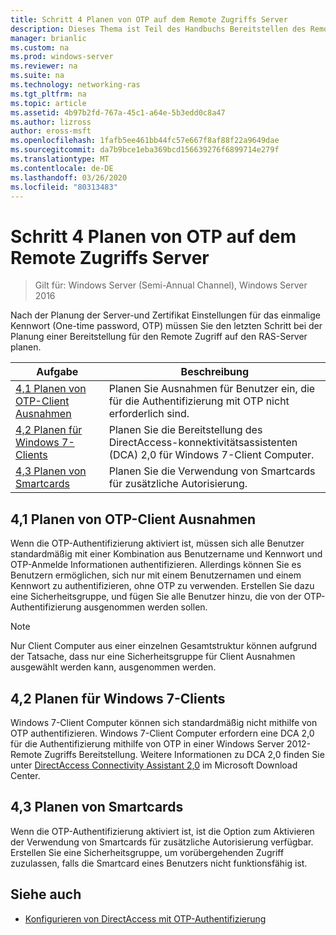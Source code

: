 ```yaml
---
title: Schritt 4 Planen von OTP auf dem Remote Zugriffs Server
description: Dieses Thema ist Teil des Handbuchs Bereitstellen des Remote Zugriffs mit OTP-Authentifizierung in Windows Server 2016.
manager: brianlic
ms.custom: na
ms.prod: windows-server
ms.reviewer: na
ms.suite: na
ms.technology: networking-ras
ms.tgt_pltfrm: na
ms.topic: article
ms.assetid: 4b97b2fd-767a-45c1-a64e-5b3edd0c8a47
ms.author: lizross
author: eross-msft
ms.openlocfilehash: 1fafb5ee461bb44fc57e667f8af88f22a9649dae
ms.sourcegitcommit: da7b9bce1eba369bcd156639276f6899714e279f
ms.translationtype: MT
ms.contentlocale: de-DE
ms.lasthandoff: 03/26/2020
ms.locfileid: "80313483"
---
```

# <a name="step-4-plan-for-otp-on-the-remote-access-server"></a>Schritt 4 Planen von OTP auf dem Remote Zugriffs Server

>Gilt für: Windows Server (Semi-Annual Channel), Windows Server 2016

Nach der Planung der Server-und Zertifikat Einstellungen für das einmalige Kennwort (One-time password, OTP) müssen Sie den letzten Schritt bei der Planung einer Bereitstellung für den Remote Zugriff auf den RAS-Server planen.  
  
|Aufgabe|Beschreibung|  
|----|--------|  
|[4,1 Planen von OTP-Client Ausnahmen](#bkmk_4_1_Exemptions)|Planen Sie Ausnahmen für Benutzer ein, die für die Authentifizierung mit OTP nicht erforderlich sind.|  
|[4,2 Planen für Windows 7-Clients](#bkmk_4_2_Win7)|Planen Sie die Bereitstellung des DirectAccess-konnektivitätsassistenten (DCA) 2,0 für Windows 7-Client Computer.|  
|[4,3 Planen von Smartcards](#BKMK_smartcard)|Planen Sie die Verwendung von Smartcards für zusätzliche Autorisierung.|  
  
## <a name="41-plan-for-otp-client-exemptions"></a><a name="bkmk_4_1_Exemptions"></a>4,1 Planen von OTP-Client Ausnahmen  
Wenn die OTP-Authentifizierung aktiviert ist, müssen sich alle Benutzer standardmäßig mit einer Kombination aus Benutzername und Kennwort und OTP-Anmelde Informationen authentifizieren. Allerdings können Sie es Benutzern ermöglichen, sich nur mit einem Benutzernamen und einem Kennwort zu authentifizieren, ohne OTP zu verwenden. Erstellen Sie dazu eine Sicherheitsgruppe, und fügen Sie alle Benutzer hinzu, die von der OTP-Authentifizierung ausgenommen werden sollen.  
  
> [!NOTE]  
> Nur Client Computer aus einer einzelnen Gesamtstruktur können aufgrund der Tatsache, dass nur eine Sicherheitsgruppe für Client Ausnahmen ausgewählt werden kann, ausgenommen werden.  
  
## <a name="42-plan-for-windows-7-clients"></a><a name="bkmk_4_2_Win7"></a>4,2 Planen für Windows 7-Clients  
Windows 7-Client Computer können sich standardmäßig nicht mithilfe von OTP authentifizieren.  Windows 7-Client Computer erfordern eine DCA 2,0 für die Authentifizierung mithilfe von OTP in einer Windows Server 2012-Remote Zugriffs Bereitstellung. Weitere Informationen zu DCA 2,0 finden Sie unter [DirectAccess Connectivity Assistant 2,0](https://go.microsoft.com/fwlink/?LinkId=253699) im Microsoft Download Center.  
  
## <a name="43-plan-for-smart-cards"></a><a name="BKMK_smartcard"></a>4,3 Planen von Smartcards  
Wenn die OTP-Authentifizierung aktiviert ist, ist die Option zum Aktivieren der Verwendung von Smartcards für zusätzliche Autorisierung verfügbar. Erstellen Sie eine Sicherheitsgruppe, um vorübergehenden Zugriff zuzulassen, falls die Smartcard eines Benutzers nicht funktionsfähig ist.  
  
## <a name="see-also"></a><a name="BKMK_Links"></a>Siehe auch  
  
-   [Konfigurieren von DirectAccess mit OTP-Authentifizierung](https://technet.microsoft.com/windows-server-docs/networking/remote-access/ras/otp/deploy-ra-otp)  
  


